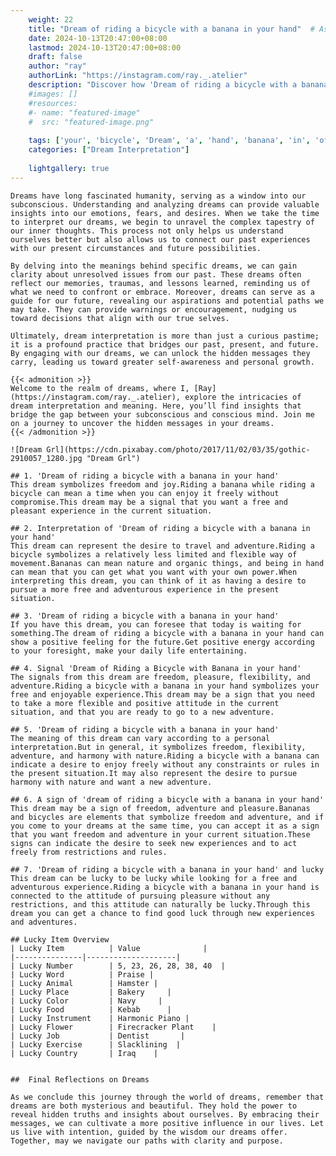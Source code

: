 ```yaml
---
    weight: 22
    title: "Dream of riding a bicycle with a banana in your hand"  # Assuming 'title' column exists
    date: 2024-10-13T20:47:00+08:00
    lastmod: 2024-10-13T20:47:00+08:00
    draft: false
    author: "ray"
    authorLink: "https://instagram.com/ray._.atelier"
    description: "Discover how 'Dream of riding a bicycle with a banana in your hand' can interpret your future and uncover its significant meanings in your life."
    #images: []
    #resources:
    #- name: "featured-image"
    #  src: "featured-image.png"
    
    tags: ['your', 'bicycle', 'Dream', 'a', 'hand', 'banana', 'in', 'of', 'riding', 'with']
    categories: ["Dream Interpretation"]
    
    lightgallery: true
---
```

    
    Dreams have long fascinated humanity, serving as a window into our subconscious. Understanding and analyzing dreams can provide valuable insights into our emotions, fears, and desires. When we take the time to interpret our dreams, we begin to unravel the complex tapestry of our inner thoughts. This process not only helps us understand ourselves better but also allows us to connect our past experiences with our present circumstances and future possibilities.
    
    By delving into the meanings behind specific dreams, we can gain clarity about unresolved issues from our past. These dreams often reflect our memories, traumas, and lessons learned, reminding us of what we need to confront or embrace. Moreover, dreams can serve as a guide for our future, revealing our aspirations and potential paths we may take. They can provide warnings or encouragement, nudging us toward decisions that align with our true selves.
    
    Ultimately, dream interpretation is more than just a curious pastime; it is a profound practice that bridges our past, present, and future. By engaging with our dreams, we can unlock the hidden messages they carry, leading us toward greater self-awareness and personal growth.
    
    {{< admonition >}}
    Welcome to the realm of dreams, where I, [Ray](https://instagram.com/ray._.atelier), explore the intricacies of dream interpretation and meaning. Here, you’ll find insights that bridge the gap between your subconscious and conscious mind. Join me on a journey to uncover the hidden messages in your dreams.
    {{< /admonition >}}
    
    ![Dream Grl](https://cdn.pixabay.com/photo/2017/11/02/03/35/gothic-2910057_1280.jpg "Dream Grl")
    
    ## 1. 'Dream of riding a bicycle with a banana in your hand'
    This dream symbolizes freedom and joy.Riding a banana while riding a bicycle can mean a time when you can enjoy it freely without compromise.This dream may be a signal that you want a free and pleasant experience in the current situation.
    
    ## 2. Interpretation of 'Dream of riding a bicycle with a banana in your hand'
    This dream can represent the desire to travel and adventure.Riding a bicycle symbolizes a relatively less limited and flexible way of movement.Bananas can mean nature and organic things, and being in hand can mean that you can get what you want with your own power.When interpreting this dream, you can think of it as having a desire to pursue a more free and adventurous experience in the present situation.
    
    ## 3. 'Dream of riding a bicycle with a banana in your hand'
    If you have this dream, you can foresee that today is waiting for something.The dream of riding a bicycle with a banana in your hand can show a positive feeling for the future.Get positive energy according to your foresight, make your daily life entertaining.
    
    ## 4. Signal 'Dream of Riding a Bicycle with Banana in your hand'
    The signals from this dream are freedom, pleasure, flexibility, and adventure.Riding a bicycle with a banana in your hand symbolizes your free and enjoyable experience.This dream may be a sign that you need to take a more flexible and positive attitude in the current situation, and that you are ready to go to a new adventure.
    
    ## 5. 'Dream of riding a bicycle with a banana in your hand'
    The meaning of this dream can vary according to a personal interpretation.But in general, it symbolizes freedom, flexibility, adventure, and harmony with nature.Riding a bicycle with a banana can indicate a desire to enjoy freely without any constraints or rules in the present situation.It may also represent the desire to pursue harmony with nature and want a new adventure.
    
    ## 6. A sign of 'dream of riding a bicycle with a banana in your hand'
    This dream may be a sign of freedom, adventure and pleasure.Bananas and bicycles are elements that symbolize freedom and adventure, and if you come to your dreams at the same time, you can accept it as a sign that you want freedom and adventure in your current situation.These signs can indicate the desire to seek new experiences and to act freely from restrictions and rules.
    
    ## 7. 'Dream of riding a bicycle with a banana in your hand' and lucky
    This dream can be lucky to be lucky while looking for a free and adventurous experience.Riding a bicycle with a banana in your hand is connected to the attitude of pursuing pleasure without any restrictions, and this attitude can naturally be lucky.Through this dream you can get a chance to find good luck through new experiences and adventures.
    
    ## Lucky Item Overview
    | Lucky Item          | Value              |
    |---------------|--------------------|
    | Lucky Number        | 5, 23, 26, 28, 38, 40  |
    | Lucky Word          | Praise |
    | Lucky Animal        | Hamster |
    | Lucky Place         | Bakery     |
    | Lucky Color         | Navy     |
    | Lucky Food          | Kebab      |
    | Lucky Instrument    | Harmonic Piano |
    | Lucky Flower        | Firecracker Plant    |
    | Lucky Job           | Dentist       |
    | Lucky Exercise      | Slacklining  |
    | Lucky Country       | Iraq    |
    
    
    ##  Final Reflections on Dreams
    
    As we conclude this journey through the world of dreams, remember that dreams are both mysterious and beautiful. They hold the power to reveal hidden truths and insights about ourselves. By embracing their messages, we can cultivate a more positive influence in our lives. Let us live with intention, guided by the wisdom our dreams offer. Together, may we navigate our paths with clarity and purpose.
    